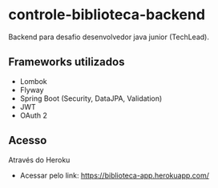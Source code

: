 # controle-biblioteca-backend
Backend para desafio desenvolvedor java junior (TechLead).

## Frameworks utilizados
* Lombok
* Flyway
* Spring Boot (Security, DataJPA, Validation)
* JWT
* OAuth 2

## Acesso
Através do Heroku

* Acessar pelo link: https://biblioteca-app.herokuapp.com/
